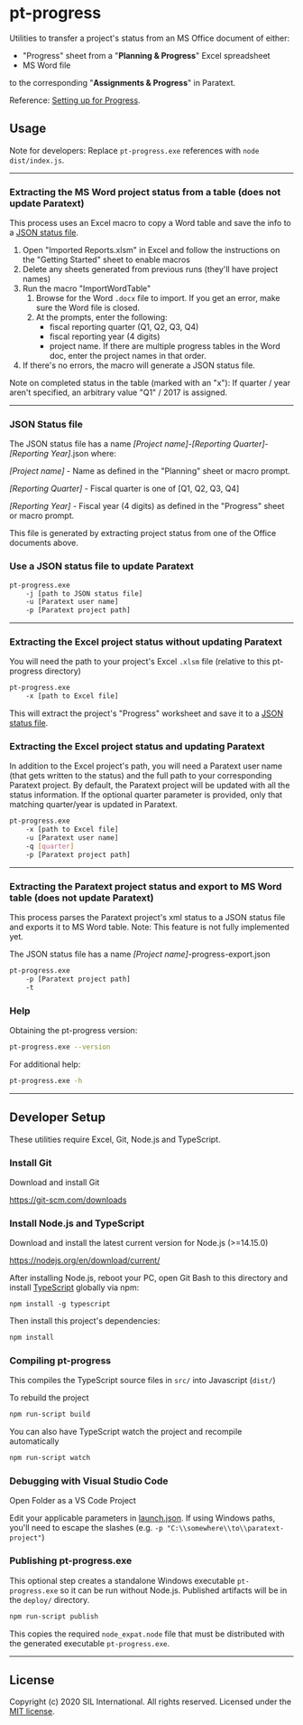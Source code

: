 
# pt-progress
Utilities to transfer a project's status from an MS Office document of either:
  * "Progress" sheet from a "**Planning & Progress**" Excel spreadsheet
  * MS Word file

to the corresponding "**Assignments & Progress**" in Paratext.

Reference: [Setting up for Progress](https://paratext.org/2018/01/31/setting-up-for-progress-tracking/).

## Usage
Note for developers: Replace `pt-progress.exe` references with `node dist/index.js`.

-----

### Extracting the MS Word project status from a table (does not update Paratext)
This process uses an Excel macro to copy a Word table and save the info to a [JSON status file](#json-status-file).
1. Open "Imported Reports.xlsm" in Excel and follow the instructions on the "Getting Started" sheet to enable macros
2. Delete any sheets generated from previous runs (they'll have project names)
3. Run the macro "ImportWordTable"
    1. Browse for the Word `.docx` file to import. If you get an error, make sure the Word file is closed.
    2. At the prompts, enter the following:
        * fiscal reporting quarter (Q1, Q2, Q3, Q4)
        * fiscal reporting year (4 digits)
        * project name. If there are multiple progress tables in the Word doc, enter the project names in that order.
4. If there's no errors, the macro will generate a JSON status file.


Note on completed status in the table (marked with an "x"): 
If quarter / year aren't specified, an arbitrary value "Q1" / 2017 is assigned.

----

### JSON Status file
The JSON status file has a name
*[Project name]*-*[Reporting Quarter]*-*[Reporting Year]*.json where:

*[Project name]* - Name as defined in the "Planning" sheet or macro prompt.

*[Reporting Quarter]* - Fiscal quarter is one of [Q1, Q2, Q3, Q4] 

*[Reporting Year]* - Fiscal year (4 digits) as defined in the "Progress" sheet or macro prompt.

This file is generated by extracting project status from one of the Office documents above.

### Use a JSON status file to update Paratext
```bash
pt-progress.exe
    -j [path to JSON status file] 
    -u [Paratext user name] 
    -p [Paratext project path]
````

-----

### Extracting the Excel project status without updating Paratext
You will need the path to your project's Excel `.xlsm` file (relative to this pt-progress directory)

```bash
pt-progress.exe
    -x [path to Excel file]
```

This will extract the project's "Progress" worksheet and save it to a [JSON status file](#json-status-file).

### Extracting the Excel project status and updating Paratext
In addition to the Excel project's path, you will need a Paratext user name (that gets written to the status) and 
the full path to your corresponding Paratext project. By default,
the Paratext project will be updated with all the status information. 
If the optional quarter parameter is provided, only that matching quarter/year is updated in Paratext.

```bash
pt-progress.exe
    -x [path to Excel file] 
    -u [Paratext user name] 
    -q [quarter] 
    -p [Paratext project path]
````

----

### Extracting the Paratext project status and export to MS Word table (does not update Paratext)
This process parses the Paratext project\'s xml status to a JSON status file
and exports it to MS Word table. Note: This feature is not fully implemented yet.

The JSON status file has a name
*[Project name]*-progress-export.json

```bash
pt-progress.exe
    -p [Paratext project path]
    -t 
```



### Help
Obtaining the pt-progress version:
```bash
pt-progress.exe --version
```

For additional help:
```bash
pt-progress.exe -h
```

------------------


## Developer Setup
These utilities require Excel, Git, Node.js and TypeScript.

### Install Git
Download and install Git

https://git-scm.com/downloads

### Install Node.js and TypeScript
Download and install the latest current version for Node.js (>=14.15.0)

https://nodejs.org/en/download/current/

After installing Node.js, reboot your PC, open Git Bash to this directory and install [TypeScript](https://www.typescriptlang.org/) globally via npm:
```
npm install -g typescript
```

Then install this project's dependencies:
```bash
npm install
```

### Compiling pt-progress
This compiles the TypeScript source files in `src/` into Javascript (`dist/`)

To rebuild the project
```bash
npm run-script build
```

You can also have TypeScript watch the project and recompile automatically
```bash
npm run-script watch
```

### Debugging with Visual Studio Code
Open Folder as a VS Code Project

Edit your applicable parameters in [launch.json](./.vscode/launch.json). If using Windows paths, you'll need to escape the slashes (e.g. `-p "C:\\somewhere\\to\\paratext-project"`)

### Publishing pt-progress.exe
This optional step creates a standalone Windows executable `pt-progress.exe` so it can be run without Node.js. Published artifacts will be in the `deploy/` directory.

```bash
npm run-script publish
```

This copies the required `node_expat.node` file that must be distributed with the generated executable `pt-progress.exe`.

-------------

## License
Copyright (c) 2020 SIL International. All rights reserved.
Licensed under the [MIT license](LICENSE).